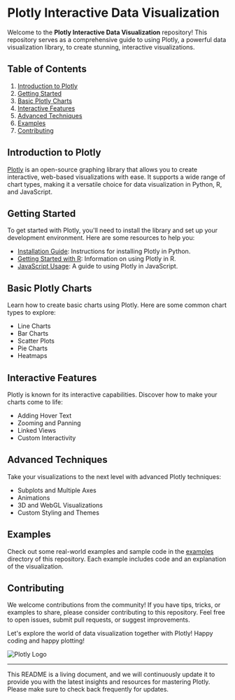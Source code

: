 # Plotly Interactive Data Visualization

Welcome to the **Plotly Interactive Data Visualization** repository! This repository serves as a comprehensive guide to using Plotly, a powerful data visualization library, to create stunning, interactive visualizations.

## Table of Contents
1. [Introduction to Plotly](#introduction-to-plotly)
2. [Getting Started](#getting-started)
3. [Basic Plotly Charts](#basic-plotly-charts)
4. [Interactive Features](#interactive-features)
5. [Advanced Techniques](#advanced-techniques)
6. [Examples](#examples)
7. [Contributing](#contributing)

## Introduction to Plotly
[Plotly](https://plotly.com/) is an open-source graphing library that allows you to create interactive, web-based visualizations with ease. It supports a wide range of chart types, making it a versatile choice for data visualization in Python, R, and JavaScript.

## Getting Started
To get started with Plotly, you'll need to install the library and set up your development environment. Here are some resources to help you:

- [Installation Guide](https://plotly.com/python/getting-started/): Instructions for installing Plotly in Python.
- [Getting Started with R](https://plotly.com/r/getting-started/): Information on using Plotly in R.
- [JavaScript Usage](https://plotly.com/javascript/getting-started/): A guide to using Plotly in JavaScript.

## Basic Plotly Charts
Learn how to create basic charts using Plotly. Here are some common chart types to explore:

- Line Charts
- Bar Charts
- Scatter Plots
- Pie Charts
- Heatmaps

## Interactive Features
Plotly is known for its interactive capabilities. Discover how to make your charts come to life:

- Adding Hover Text
- Zooming and Panning
- Linked Views
- Custom Interactivity

## Advanced Techniques
Take your visualizations to the next level with advanced Plotly techniques:

- Subplots and Multiple Axes
- Animations
- 3D and WebGL Visualizations
- Custom Styling and Themes

## Examples
Check out some real-world examples and sample code in the [examples](./examples/) directory of this repository. Each example includes code and an explanation of the visualization.

## Contributing
We welcome contributions from the community! If you have tips, tricks, or examples to share, please consider contributing to this repository. Feel free to open issues, submit pull requests, or suggest improvements.

Let's explore the world of data visualization together with Plotly! Happy coding and happy plotting!

![Plotly Logo](https://upload.wikimedia.org/wikipedia/commons/8/8a/Plotly_logo_for_digital_final_%286%29.png)


---

This README is a living document, and we will continuously update it to provide you with the latest insights and resources for mastering Plotly. Please make sure to check back frequently for updates.
